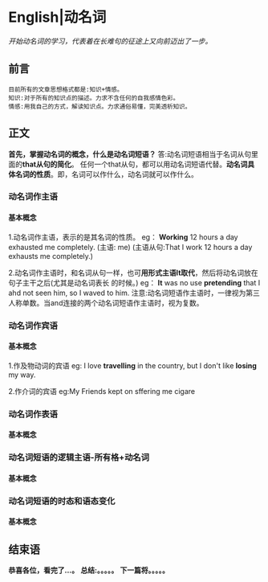 # English|动名词
*开始动名词的学习，代表着在长难句的征途上又向前迈出了一步。*

## 前言
    目前所有的文章思想格式都是:知识+情感。
    知识:对于所有的知识点的描述。力求不含任何的自我感情色彩。
    情感:用我自己的方式，解读知识点。力求通俗易懂，完美透析知识。

## 正文
**首先，掌握动名词的概念，什么是动名词短语？**
答:动名词短语相当于名词从句里面的**that从句的简化**。 任何一个that从句，都可以用动名词短语代替。**动名词具体名词的性质**。即，名词可以作什么，动名词就可以作什么。

### 动名词作主语
#### 基本概念
1.动名词作主语，表示的是其名词的性质。
eg： **Working** 12 hours a day exhausted me completely.
(主语: me)
(主语从句:That I work 12 hours a day exhausts me completely.)

2.动名词作主语时，和名词从句一样，也可**用形式主语It取代**，然后将动名词放在句子主干之后(尤其是动名词表长 的时候。)
eg： **It** was no use **pretending** that I ahd not seen him, so I waved to him.
注意:动名词短语作主语时，一律视为第三人称单数。当and连接的两个动名词短语作主语时，视为复数。


### 动名词作宾语
#### 基本概念
1.作及物动词的宾语
eg: I love **travelling** in the country, but I don't like **losing** my way.

2.作介词的宾语
eg:My Friends kept on sffering me cigare






### 动名词作表语
#### 基本概念


### 动名词短语的逻辑主语-所有格+动名词
#### 基本概念




### 动名词短语的时态和语态变化
#### 基本概念



## 结束语
 **恭喜各位，看完了...。**
**总结:。。。。。**
**下一篇将。。。。。**








